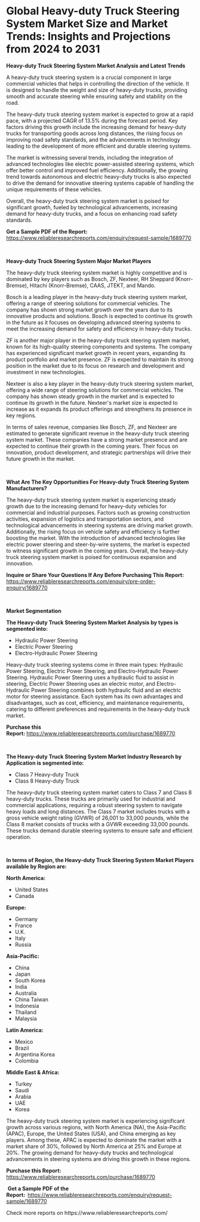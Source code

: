 <p><h1>Global Heavy-duty Truck Steering System Market Size and Market Trends: Insights and Projections from 2024 to 2031</h1></p><p><strong>Heavy-duty Truck Steering System Market Analysis and Latest Trends</strong></p>
<p><p>A heavy-duty truck steering system is a crucial component in large commercial vehicles that helps in controlling the direction of the vehicle. It is designed to handle the weight and size of heavy-duty trucks, providing smooth and accurate steering while ensuring safety and stability on the road.</p><p>The heavy-duty truck steering system market is expected to grow at a rapid pace, with a projected CAGR of 13.5% during the forecast period. Key factors driving this growth include the increasing demand for heavy-duty trucks for transporting goods across long distances, the rising focus on improving road safety standards, and the advancements in technology leading to the development of more efficient and durable steering systems.</p><p>The market is witnessing several trends, including the integration of advanced technologies like electric power-assisted steering systems, which offer better control and improved fuel efficiency. Additionally, the growing trend towards autonomous and electric heavy-duty trucks is also expected to drive the demand for innovative steering systems capable of handling the unique requirements of these vehicles.</p><p>Overall, the heavy-duty truck steering system market is poised for significant growth, fueled by technological advancements, increasing demand for heavy-duty trucks, and a focus on enhancing road safety standards.</p></p>
<p><strong>Get a Sample PDF of the Report:&nbsp;</strong> <a href="https://www.reliableresearchreports.com/enquiry/request-sample/1689770">https://www.reliableresearchreports.com/enquiry/request-sample/1689770</a></p>
<p>&nbsp;</p>
<p><strong>Heavy-duty Truck Steering System Major Market Players</strong></p>
<p><p>The heavy-duty truck steering system market is highly competitive and is dominated by key players such as Bosch, ZF, Nexteer, RH Sheppard (Knorr-Bremse), Hitachi (Knorr-Bremse), CAAS, JTEKT, and Mando. </p><p>Bosch is a leading player in the heavy-duty truck steering system market, offering a range of steering solutions for commercial vehicles. The company has shown strong market growth over the years due to its innovative products and solutions. Bosch is expected to continue its growth in the future as it focuses on developing advanced steering systems to meet the increasing demand for safety and efficiency in heavy-duty trucks.</p><p>ZF is another major player in the heavy-duty truck steering system market, known for its high-quality steering components and systems. The company has experienced significant market growth in recent years, expanding its product portfolio and market presence. ZF is expected to maintain its strong position in the market due to its focus on research and development and investment in new technologies.</p><p>Nexteer is also a key player in the heavy-duty truck steering system market, offering a wide range of steering solutions for commercial vehicles. The company has shown steady growth in the market and is expected to continue its growth in the future. Nexteer's market size is expected to increase as it expands its product offerings and strengthens its presence in key regions.</p><p>In terms of sales revenue, companies like Bosch, ZF, and Nexteer are estimated to generate significant revenue in the heavy-duty truck steering system market. These companies have a strong market presence and are expected to continue their growth in the coming years. Their focus on innovation, product development, and strategic partnerships will drive their future growth in the market.</p></p>
<p>&nbsp;</p>
<p><strong>What Are The Key Opportunities For Heavy-duty Truck Steering System Manufacturers?</strong></p>
<p><p>The heavy-duty truck steering system market is experiencing steady growth due to the increasing demand for heavy-duty vehicles for commercial and industrial purposes. Factors such as growing construction activities, expansion of logistics and transportation sectors, and technological advancements in steering systems are driving market growth. Additionally, the rising focus on vehicle safety and efficiency is further boosting the market. With the introduction of advanced technologies like electric power steering and steer-by-wire systems, the market is expected to witness significant growth in the coming years. Overall, the heavy-duty truck steering system market is poised for continuous expansion and innovation.</p></p>
<p><strong>Inquire or Share Your Questions If Any Before Purchasing This Report:</strong> <a href="https://www.reliableresearchreports.com/enquiry/pre-order-enquiry/1689770">https://www.reliableresearchreports.com/enquiry/pre-order-enquiry/1689770</a></p>
<p>&nbsp;</p>
<p><strong>Market Segmentation</strong></p>
<p><strong>The Heavy-duty Truck Steering System Market Analysis by types is segmented into:</strong></p>
<p><ul><li>Hydraulic Power Steering</li><li>Electric Power Steering</li><li>Electro-Hydraulic Power Steering</li></ul></p>
<p><p>Heavy-duty truck steering systems come in three main types: Hydraulic Power Steering, Electric Power Steering, and Electro-Hydraulic Power Steering. Hydraulic Power Steering uses a hydraulic fluid to assist in steering, Electric Power Steering uses an electric motor, and Electro-Hydraulic Power Steering combines both hydraulic fluid and an electric motor for steering assistance. Each system has its own advantages and disadvantages, such as cost, efficiency, and maintenance requirements, catering to different preferences and requirements in the heavy-duty truck market.</p></p>
<p><strong>Purchase this Report:&nbsp;</strong><a href="https://www.reliableresearchreports.com/purchase/1689770">https://www.reliableresearchreports.com/purchase/1689770</a></p>
<p>&nbsp;</p>
<p><strong>The Heavy-duty Truck Steering System Market Industry Research by Application is segmented into:</strong></p>
<p><ul><li>Class 7 Heavy-duty Truck</li><li>Class 8 Heavy-duty Truck</li></ul></p>
<p><p>The heavy-duty truck steering system market caters to Class 7 and Class 8 heavy-duty trucks. These trucks are primarily used for industrial and commercial applications, requiring a robust steering system to navigate heavy loads and long distances. The Class 7 market includes trucks with a gross vehicle weight rating (GVWR) of 26,001 to 33,000 pounds, while the Class 8 market consists of trucks with a GVWR exceeding 33,000 pounds. These trucks demand durable steering systems to ensure safe and efficient operation.</p></p>
<p>&nbsp;</p>
<p><strong>In terms of Region, the Heavy-duty Truck Steering System Market Players available by Region are:</strong></p>
<p>
    <p> <strong> North America: </strong>
        <ul>
            <li>United States</li>
            <li>Canada</li>
        </ul>
        </p> 
    <p> <strong> Europe: </strong>
        <ul>
            <li>Germany</li>
            <li>France</li>
            <li>U.K.</li>
            <li>Italy</li>
            <li>Russia</li>
        </ul>
        </p> 
    <p> <strong> Asia-Pacific: </strong>
        <ul>
            <li>China</li>
            <li>Japan</li>
            <li>South Korea</li>
            <li>India</li>
            <li>Australia</li>
            <li>China Taiwan</li>
            <li>Indonesia</li>
            <li>Thailand</li>
            <li>Malaysia</li>
        </ul>
        </p> 
    <p> <strong> Latin America: </strong>
        <ul>
            <li>Mexico</li>
            <li>Brazil</li>
            <li>Argentina Korea</li>
            <li>Colombia</li>
        </ul>
        </p> 
    <p> <strong> Middle East & Africa: </strong>
        <ul>
            <li>Turkey</li>
            <li>Saudi</li>
            <li>Arabia</li>
            <li>UAE</li>
            <li>Korea</li>
        </ul>
    </p>
    </p>
<p><p>The heavy-duty truck steering system market is experiencing significant growth across various regions, with North America (NA), the Asia-Pacific (APAC), Europe, the United States (USA), and China emerging as key players. Among these, APAC is expected to dominate the market with a market share of 30%, followed by North America at 25% and Europe at 20%. The growing demand for heavy-duty trucks and technological advancements in steering systems are driving this growth in these regions.</p></p>
<p><strong>Purchase this Report: </strong><a href="https://www.reliableresearchreports.com/purchase/1689770">https://www.reliableresearchreports.com/purchase/1689770</a></p>
<p>&nbsp;<strong>Get a Sample PDF of the Report:&nbsp;&nbsp;</strong><a href="https://www.reliableresearchreports.com/enquiry/request-sample/1689770">https://www.reliableresearchreports.com/enquiry/request-sample/1689770</a></p>
<p><strong></strong></p>
<p>Check more reports on https://www.reliableresearchreports.com/</p>